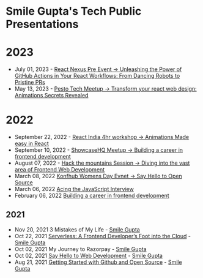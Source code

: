 # Smile Gupta's Tech Public Presentations

# 2023
* July 01, 2023 - [React Nexus Pre Event -> Unleashing the Power of GitHub Actions in Your React Workflows: From Dancing Robots to Pristine PRs](https://docs.google.com/presentation/d/1ey9LueiL6IP2oaxiqUybxzTkGwnPsedzw9qsbjuch8A/edit#slide=id.g55b7410430_0_0)
* May 13, 2023 - [Pesto Tech Meetup -> Transform your react web design: 
Animations Secrets Revealed 
](https://docs.google.com/presentation/d/19bAn9F3f9XOXZyr_Ps-yeJr55KROwOmfS6mX3W40cWI/edit#slide=id.g155fbd4ebe6_0_5440)


# 2022
* September 22, 2022 - [React India 4hr workshop -> Animations Made easy in React](https://docs.google.com/presentation/d/1cDCc9Vzs5rvc36jLX4jg7D-wLCFO11BIdoadNJML2Fs/edit#slide=id.g155fbd4ebe6_7_1338)
* September 10, 2022 - [ShowcaseHQ Meetup -> Building a career in frontend development](https://docs.google.com/presentation/d/1MivZyOAaM7biqgLo1M-K-_OUmUUc3b6Q5ivRFFOgML8/edit#slide=id.g1324795b928_0_0)
* August 07, 2022 - [Hack the mountains Session -> Diving into the vast area of Frontend Web Development
](https://www.youtube.com/watch?v=rfp5I_DjiJQ&t=14s)
* March 08, 2022 [Konfhub Womens Day Evnet -> Say Hello to Open Source](https://www.canva.com/design/DAE6W9HGOoE/EmlLEbjUk3bJQDqzehr_0A/edit?utm_content=DAE6W9HGOoE&utm_campaign=designshare&utm_medium=link2&utm_source=sharebutton)
* March 06, 2022 [Acing the JavaScript Interview](https://docs.google.com/presentation/d/17NaHcRlCRMVGg5Ri4PPPN_NCMydMUQ5d_T03QyrweEs/edit?usp=sharing)
* February 06, 2022 [Building a career in frontend development](https://docs.google.com/presentation/d/1e8naMPhJghbhDdE2VDBsk2JhQ4Etb1-amAPH2aY0kJk/edit?usp=sharing)

## 2021
* Nov 20, 2021 3 Mistakes of My Life - [Smile Gupta](https://twitter.com/smileguptaaa)
* Oct 22, 2021 [Serverless: A Frontend Developer’s Foot into the Cloud](https://www.youtube.com/watch?v=jVY8bE87i70&t=2073s) - [Smile Gupta](https://twitter.com/smileguptaaa)
* Oct 02, 2021 My Journey to Razorpay  - [Smile Gupta](https://twitter.com/smileguptaaa)
* Oct 02, 2021 [Say Hello to Web Development](https://docs.google.com/presentation/d/12-RJ0LJLqo1ZadekHjnenUKL1wpHWBxxpK2w1pH3lfk/edit?usp=sharing) - [Smile Gupta](https://twitter.com/smileguptaaa)
* Aug 21, 2021 [Getting Started with Github and Open Source](https://docs.google.com/presentation/d/1QZJIfkkMDq7OcKh0OAXVTuKZ5iiNDIsP-AZvMmT6zFA/edit?usp=sharing) - [Smile Gupta](https://twitter.com/smileguptaaa)
